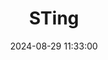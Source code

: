 ---
layout: post
title: STing
summary: 
date: '2024-08-29 11:33:00'
tags: [Atari, Atari ST, Tools]
---